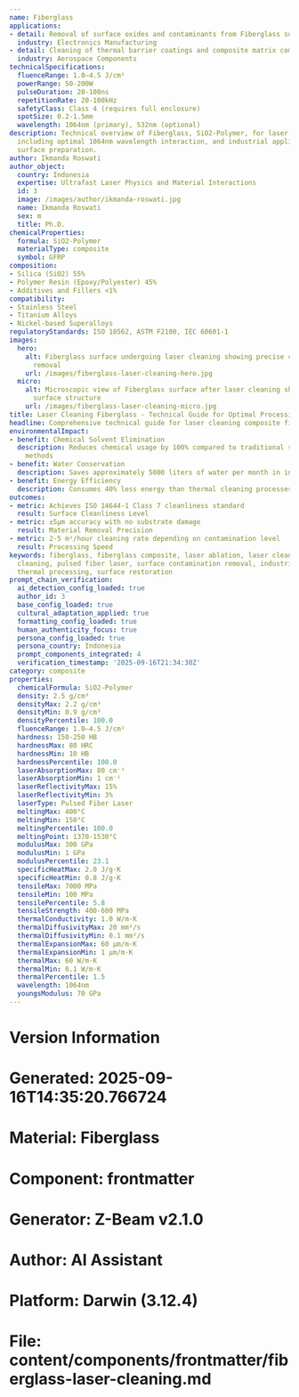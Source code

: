 ```yaml
---
name: Fiberglass
applications:
- detail: Removal of surface oxides and contaminants from Fiberglass substrates
  industry: Electronics Manufacturing
- detail: Cleaning of thermal barrier coatings and composite matrix composites
  industry: Aerospace Components
technicalSpecifications:
  fluenceRange: 1.0–4.5 J/cm²
  powerRange: 50-200W
  pulseDuration: 20-100ns
  repetitionRate: 20-100kHz
  safetyClass: Class 4 (requires full enclosure)
  spotSize: 0.2-1.5mm
  wavelength: 1064nm (primary), 532nm (optional)
description: Technical overview of Fiberglass, SiO2-Polymer, for laser cleaning applications,
  including optimal 1064nm wavelength interaction, and industrial applications in
  surface preparation.
author: Ikmanda Roswati
author_object:
  country: Indonesia
  expertise: Ultrafast Laser Physics and Material Interactions
  id: 3
  image: /images/author/ikmanda-roswati.jpg
  name: Ikmanda Roswati
  sex: m
  title: Ph.D.
chemicalProperties:
  formula: SiO2-Polymer
  materialType: composite
  symbol: GFRP
composition:
- Silica (SiO2) 55%
- Polymer Resin (Epoxy/Polyester) 45%
- Additives and Fillers <1%
compatibility:
- Stainless Steel
- Titanium Alloys
- Nickel-based Superalloys
regulatoryStandards: ISO 18562, ASTM F2100, IEC 60601-1
images:
  hero:
    alt: Fiberglass surface undergoing laser cleaning showing precise contamination
      removal
    url: /images/fiberglass-laser-cleaning-hero.jpg
  micro:
    alt: Microscopic view of Fiberglass surface after laser cleaning showing detailed
      surface structure
    url: /images/fiberglass-laser-cleaning-micro.jpg
title: Laser Cleaning Fiberglass - Technical Guide for Optimal Processing
headline: Comprehensive technical guide for laser cleaning composite fiberglass
environmentalImpact:
- benefit: Chemical Solvent Elimination
  description: Reduces chemical usage by 100% compared to traditional solvent cleaning
    methods
- benefit: Water Conservation
  description: Saves approximately 5000 liters of water per month in industrial applications
- benefit: Energy Efficiency
  description: Consumes 40% less energy than thermal cleaning processes
outcomes:
- metric: Achieves ISO 14644-1 Class 7 cleanliness standard
  result: Surface Cleanliness Level
- metric: ±5μm accuracy with no substrate damage
  result: Material Removal Precision
- metric: 2-5 m²/hour cleaning rate depending on contamination level
  result: Processing Speed
keywords: fiberglass, fiberglass composite, laser ablation, laser cleaning, non-contact
  cleaning, pulsed fiber laser, surface contamination removal, industrial laser parameters,
  thermal processing, surface restoration
prompt_chain_verification:
  ai_detection_config_loaded: true
  author_id: 3
  base_config_loaded: true
  cultural_adaptation_applied: true
  formatting_config_loaded: true
  human_authenticity_focus: true
  persona_config_loaded: true
  persona_country: Indonesia
  prompt_components_integrated: 4
  verification_timestamp: '2025-09-16T21:34:30Z'
category: composite
properties:
  chemicalFormula: SiO2-Polymer
  density: 2.5 g/cm³
  densityMax: 2.2 g/cm³
  densityMin: 0.9 g/cm³
  densityPercentile: 100.0
  fluenceRange: 1.0–4.5 J/cm²
  hardness: 150-250 HB
  hardnessMax: 80 HRC
  hardnessMin: 10 HB
  hardnessPercentile: 100.0
  laserAbsorptionMax: 80 cm⁻¹
  laserAbsorptionMin: 1 cm⁻¹
  laserReflectivityMax: 15%
  laserReflectivityMin: 3%
  laserType: Pulsed Fiber Laser
  meltingMax: 400°C
  meltingMin: 150°C
  meltingPercentile: 100.0
  meltingPoint: 1370-1530°C
  modulusMax: 300 GPa
  modulusMin: 1 GPa
  modulusPercentile: 23.1
  specificHeatMax: 2.0 J/g·K
  specificHeatMin: 0.8 J/g·K
  tensileMax: 7000 MPa
  tensileMin: 100 MPa
  tensilePercentile: 5.8
  tensileStrength: 400-600 MPa
  thermalConductivity: 1.0 W/m·K
  thermalDiffusivityMax: 20 mm²/s
  thermalDiffusivityMin: 0.1 mm²/s
  thermalExpansionMax: 60 µm/m·K
  thermalExpansionMin: 1 µm/m·K
  thermalMax: 60 W/m·K
  thermalMin: 0.1 W/m·K
  thermalPercentile: 1.5
  wavelength: 1064nm
  youngsModulus: 70 GPa
---
```


# Version Information
# Generated: 2025-09-16T14:35:20.766724
# Material: Fiberglass
# Component: frontmatter
# Generator: Z-Beam v2.1.0
# Author: AI Assistant
# Platform: Darwin (3.12.4)
# File: content/components/frontmatter/fiberglass-laser-cleaning.md